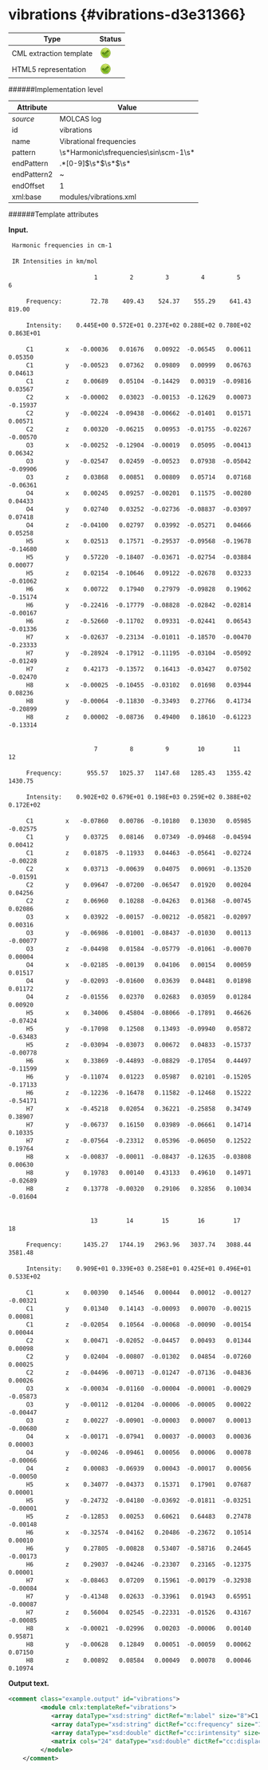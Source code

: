 # vibrations {#vibrations-d3e31366}


| Type                                                                                                                                                | Status                                                                                                                                              |
|----|----|
| CML extraction template                                                                                                                             | ![](/imgs/Total.png)                                                                                                                                |
| HTML5 representation                                                                                                                                | ![](/imgs/Total.png)                                                                                                                                |

######Implementation level

| Attribute                                                                                                                                           | Value                                                                                                                                               |
|----|----|
| *source*                                                                                                                                            | MOLCAS log                                                                                                                                          |
| id                                                                                                                                                  | vibrations                                                                                                                                          |
| name                                                                                                                                                | Vibrational frequencies                                                                                                                             |
| pattern                                                                                                                                             | \\s\*Harmonic\\sfrequencies\\sin\\scm-1\\s\*                                                                                                        |
| endPattern                                                                                                                                          | .\*\[0-9\]\$\\s\*\$\\s\*\$\\s\*                                                                                                                     |
| endPattern2                                                                                                                                         | \~                                                                                                                                                  |
| endOffset                                                                                                                                           | 1                                                                                                                                                   |
| xml:base                                                                                                                                            | modules/vibrations.xml                                                                                                                              |

######Template attributes

**Input.**

     Harmonic frequencies in cm-1

     IR Intensities in km/mol

                            1         2         3         4         5         6
     
         Frequency:        72.78    409.43    524.37    555.29    641.43    819.00                                          
     
         Intensity:    0.445E+00 0.572E+01 0.237E+02 0.288E+02 0.780E+02 0.863E+01
     
         C1         x   -0.00036   0.01676   0.00922  -0.06545   0.00611   0.05350
         C1         y   -0.00523   0.07362   0.09809   0.00999   0.06763   0.04613
         C1         z    0.00689   0.05104  -0.14429   0.00319  -0.09816   0.03567
         C2         x   -0.00002   0.03023  -0.00153  -0.12629   0.00073  -0.15937
         C2         y   -0.00224  -0.09438  -0.00662  -0.01401   0.01571   0.00571
         C2         z    0.00320  -0.06215   0.00953  -0.01755  -0.02267  -0.00570
         O3         x   -0.00252  -0.12904  -0.00019   0.05095  -0.00413   0.06342
         O3         y   -0.02547   0.02459  -0.00523   0.07938  -0.05042  -0.09906
         O3         z    0.03868   0.00851   0.00809   0.05714   0.07168  -0.06361
         O4         x    0.00245   0.09257  -0.00201   0.11575  -0.00280   0.04433
         O4         y    0.02740   0.03252  -0.02736  -0.08837  -0.03097   0.07418
         O4         z   -0.04100   0.02797   0.03992  -0.05271   0.04666   0.05258
         H5         x    0.02513   0.17571  -0.29537  -0.09568  -0.19678  -0.14680
         H5         y    0.57220  -0.18407  -0.03671  -0.02754  -0.03884   0.00077
         H5         z    0.02154  -0.10646   0.09122  -0.02678   0.03233  -0.01062
         H6         x    0.00722   0.17940   0.27979  -0.09828   0.19062  -0.15174
         H6         y   -0.22416  -0.17779  -0.08828  -0.02842  -0.02814  -0.00167
         H6         z   -0.52660  -0.11702   0.09331  -0.02441   0.06543  -0.01336
         H7         x   -0.02637  -0.23134  -0.01011  -0.18570  -0.00470  -0.23333
         H7         y   -0.28924  -0.17912  -0.11195  -0.03104  -0.05092  -0.01249
         H7         z    0.42173  -0.13572   0.16413  -0.03427   0.07502  -0.02470
         H8         x   -0.00025  -0.10455  -0.03102   0.01698   0.03944   0.08236
         H8         y   -0.00064  -0.11830  -0.33493   0.27766   0.41734  -0.20899
         H8         z    0.00002  -0.08736   0.49400   0.18610  -0.61223  -0.13314
     
     
                            7         8         9        10        11        12
     
         Frequency:       955.57   1025.37   1147.68   1285.43   1355.42   1430.75                                          
     
         Intensity:    0.902E+02 0.679E+01 0.198E+03 0.259E+02 0.388E+02 0.172E+02
     
         C1         x   -0.07860   0.00786  -0.10180   0.13030   0.05985  -0.02575
         C1         y    0.03725   0.08146   0.07349  -0.09468  -0.04594   0.00412
         C1         z    0.01875  -0.11933   0.04463  -0.05641  -0.02724  -0.00228
         C2         x    0.03713  -0.00639   0.04075   0.00691  -0.13520  -0.01591
         C2         y    0.09647  -0.07200  -0.06547   0.01920   0.00204   0.04256
         C2         z    0.06960   0.10288  -0.04263   0.01368  -0.00745   0.02086
         O3         x    0.03922  -0.00157  -0.00212  -0.05821  -0.02097   0.00316
         O3         y   -0.06986  -0.01001  -0.08437  -0.01030   0.00113  -0.00077
         O3         z   -0.04498   0.01584  -0.05779  -0.01061  -0.00070   0.00004
         O4         x   -0.02185  -0.00139   0.04106   0.00154   0.00059   0.01517
         O4         y   -0.02093  -0.01600   0.03639   0.04481   0.01898   0.01172
         O4         z   -0.01556   0.02370   0.02683   0.03059   0.01284   0.00920
         H5         x    0.34006   0.45804  -0.08066  -0.17891   0.46626  -0.07424
         H5         y   -0.17098   0.12508   0.13493  -0.09940   0.05872  -0.63483
         H5         z   -0.03094  -0.03073   0.00672   0.04833  -0.15737  -0.00778
         H6         x    0.33869  -0.44893  -0.08829  -0.17054   0.44497  -0.11599
         H6         y   -0.11074   0.01223   0.05987   0.02101  -0.15205  -0.17133
         H6         z   -0.12236  -0.16478   0.11582  -0.12468   0.15222  -0.54171
         H7         x   -0.45218   0.02054   0.36221  -0.25858   0.34749   0.38907
         H7         y   -0.06737   0.16150   0.03989  -0.06661   0.14714   0.10335
         H7         z   -0.07564  -0.23312   0.05396  -0.06050   0.12522   0.19764
         H8         x   -0.00837  -0.00011  -0.08437  -0.12635  -0.03808   0.00630
         H8         y    0.19783   0.00140   0.43133   0.49610   0.14971  -0.02689
         H8         z    0.13778  -0.00320   0.29106   0.32856   0.10034  -0.01604
     
     
                           13        14        15        16        17        18
     
         Frequency:      1435.27   1744.19   2963.96   3037.74   3088.44   3581.48                                          
     
         Intensity:    0.909E+01 0.339E+03 0.258E+01 0.425E+01 0.496E+01 0.533E+02
     
         C1         x    0.00390   0.14546   0.00044   0.00012  -0.00127  -0.00321
         C1         y    0.01340   0.14143  -0.00093   0.00070  -0.00215   0.00081
         C1         z   -0.02054   0.10564  -0.00068  -0.00090  -0.00154   0.00044
         C2         x    0.00471  -0.02052  -0.04457   0.00493   0.01344   0.00098
         C2         y    0.02404  -0.00807  -0.01302   0.04854  -0.07260   0.00025
         C2         z   -0.04496  -0.00713  -0.01247  -0.07136  -0.04836   0.00026
         O3         x   -0.00034  -0.01160  -0.00004  -0.00001  -0.00029  -0.05873
         O3         y   -0.00112  -0.01204  -0.00006  -0.00005   0.00022  -0.00447
         O3         z    0.00227  -0.00901  -0.00003   0.00007   0.00013  -0.00680
         O4         x   -0.00171  -0.07941   0.00037  -0.00003   0.00036   0.00003
         O4         y   -0.00246  -0.09461   0.00056   0.00006   0.00078  -0.00066
         O4         z    0.00083  -0.06939   0.00043  -0.00017   0.00056  -0.00050
         H5         x    0.34077  -0.04373   0.15371   0.17901   0.07687   0.00001
         H5         y   -0.24732  -0.04180  -0.03692  -0.01811  -0.03251  -0.00001
         H5         z   -0.12853   0.00253   0.60621   0.64483   0.27478  -0.00148
         H6         x   -0.32574  -0.04162   0.20486  -0.23672   0.10514   0.00010
         H6         y    0.27805  -0.00828   0.53407  -0.58716   0.24645  -0.00173
         H6         z    0.29037  -0.04246  -0.23307   0.23165  -0.12375   0.00001
         H7         x   -0.08463   0.07209   0.15961  -0.00179  -0.32938  -0.00084
         H7         y   -0.41348   0.02633  -0.33961   0.01943   0.65951  -0.00087
         H7         z    0.56004   0.02545  -0.22331  -0.01526   0.43167  -0.00085
         H8         x   -0.00021  -0.02996   0.00203  -0.00006   0.00140   0.95871
         H8         y   -0.00628   0.12849   0.00051  -0.00059   0.00062   0.07150
         H8         z    0.00892   0.08584   0.00049   0.00078   0.00046   0.10974
     
     
        
        

**Output text.**

```xml
<comment class="example.output" id="vibrations">
         <module cmlx:templateRef="vibrations">
            <array dataType="xsd:string" dictRef="m:label" size="8">C1 C2 O3 O4 H5 H6 H7 H8</array>
            <array dataType="xsd:string" dictRef="cc:frequency" size="18">72.78 409.43 524.37 555.29 641.43 819.00 955.57 1025.37 1147.68 1285.43 1355.42 1430.75 1435.27 1744.19 2963.96 3037.74 3088.44 3581.48</array>
            <array dataType="xsd:double" dictRef="cc:irintensity" size="18">0.445E+00 0.572E+01 0.237E+02 0.288E+02 0.780E+02 0.863E+01 0.902E+02 0.679E+01 0.198E+03 0.259E+02 0.388E+02 0.172E+02 0.909E+01 0.339E+03 0.258E+01 0.425E+01 0.496E+01 0.533E+02</array>
            <matrix cols="24" dataType="xsd:double" dictRef="cc:displacement" rows="18">-0.00036 -0.00523 0.00689 -0.00002 -0.00224 0.00320 -0.00252 -0.02547 0.03868 0.00245 0.02740 -0.04100 0.02513 0.57220 0.02154 0.00722 -0.22416 -0.52660 -0.02637 -0.28924 0.42173 -0.00025 -0.00064 0.00002 0.01676 0.07362 0.05104 0.03023 -0.09438 -0.06215 -0.12904 0.02459 0.00851 0.09257 0.03252 0.02797 0.17571 -0.18407 -0.10646 0.17940 -0.17779 -0.11702 -0.23134 -0.17912 -0.13572 -0.10455 -0.11830 -0.08736 0.00922 0.09809 -0.14429 -0.00153 -0.00662 0.00953 -0.00019 -0.00523 0.00809 -0.00201 -0.02736 0.03992 -0.29537 -0.03671 0.09122 0.27979 -0.08828 0.09331 -0.01011 -0.11195 0.16413 -0.03102 -0.33493 0.49400 -0.06545 0.00999 0.00319 -0.12629 -0.01401 -0.01755 0.05095 0.07938 0.05714 0.11575 -0.08837 -0.05271 -0.09568 -0.02754 -0.02678 -0.09828 -0.02842 -0.02441 -0.18570 -0.03104 -0.03427 0.01698 0.27766 0.18610 0.00611 0.06763 -0.09816 0.00073 0.01571 -0.02267 -0.00413 -0.05042 0.07168 -0.00280 -0.03097 0.04666 -0.19678 -0.03884 0.03233 0.19062 -0.02814 0.06543 -0.00470 -0.05092 0.07502 0.03944 0.41734 -0.61223 0.05350 0.04613 0.03567 -0.15937 0.00571 -0.00570 0.06342 -0.09906 -0.06361 0.04433 0.07418 0.05258 -0.14680 0.00077 -0.01062 -0.15174 -0.00167 -0.01336 -0.23333 -0.01249 -0.02470 0.08236 -0.20899 -0.13314 -0.07860 0.03725 0.01875 0.03713 0.09647 0.06960 0.03922 -0.06986 -0.04498 -0.02185 -0.02093 -0.01556 0.34006 -0.17098 -0.03094 0.33869 -0.11074 -0.12236 -0.45218 -0.06737 -0.07564 -0.00837 0.19783 0.13778 0.00786 0.08146 -0.11933 -0.00639 -0.07200 0.10288 -0.00157 -0.01001 0.01584 -0.00139 -0.01600 0.02370 0.45804 0.12508 -0.03073 -0.44893 0.01223 -0.16478 0.02054 0.16150 -0.23312 -0.00011 0.00140 -0.00320 -0.10180 0.07349 0.04463 0.04075 -0.06547 -0.04263 -0.00212 -0.08437 -0.05779 0.04106 0.03639 0.02683 -0.08066 0.13493 0.00672 -0.08829 0.05987 0.11582 0.36221 0.03989 0.05396 -0.08437 0.43133 0.29106 0.13030 -0.09468 -0.05641 0.00691 0.01920 0.01368 -0.05821 -0.01030 -0.01061 0.00154 0.04481 0.03059 -0.17891 -0.09940 0.04833 -0.17054 0.02101 -0.12468 -0.25858 -0.06661 -0.06050 -0.12635 0.49610 0.32856 0.05985 -0.04594 -0.02724 -0.13520 0.00204 -0.00745 -0.02097 0.00113 -0.00070 0.00059 0.01898 0.01284 0.46626 0.05872 -0.15737 0.44497 -0.15205 0.15222 0.34749 0.14714 0.12522 -0.03808 0.14971 0.10034 -0.02575 0.00412 -0.00228 -0.01591 0.04256 0.02086 0.00316 -0.00077 0.00004 0.01517 0.01172 0.00920 -0.07424 -0.63483 -0.00778 -0.11599 -0.17133 -0.54171 0.38907 0.10335 0.19764 0.00630 -0.02689 -0.01604 0.00390 0.01340 -0.02054 0.00471 0.02404 -0.04496 -0.00034 -0.00112 0.00227 -0.00171 -0.00246 0.00083 0.34077 -0.24732 -0.12853 -0.32574 0.27805 0.29037 -0.08463 -0.41348 0.56004 -0.00021 -0.00628 0.00892 0.14546 0.14143 0.10564 -0.02052 -0.00807 -0.00713 -0.01160 -0.01204 -0.00901 -0.07941 -0.09461 -0.06939 -0.04373 -0.04180 0.00253 -0.04162 -0.00828 -0.04246 0.07209 0.02633 0.02545 -0.02996 0.12849 0.08584 0.00044 -0.00093 -0.00068 -0.04457 -0.01302 -0.01247 -0.00004 -0.00006 -0.00003 0.00037 0.00056 0.00043 0.15371 -0.03692 0.60621 0.20486 0.53407 -0.23307 0.15961 -0.33961 -0.22331 0.00203 0.00051 0.00049 0.00012 0.00070 -0.00090 0.00493 0.04854 -0.07136 -0.00001 -0.00005 0.00007 -0.00003 0.00006 -0.00017 0.17901 -0.01811 0.64483 -0.23672 -0.58716 0.23165 -0.00179 0.01943 -0.01526 -0.00006 -0.00059 0.00078 -0.00127 -0.00215 -0.00154 0.01344 -0.07260 -0.04836 -0.00029 0.00022 0.00013 0.00036 0.00078 0.00056 0.07687 -0.03251 0.27478 0.10514 0.24645 -0.12375 -0.32938 0.65951 0.43167 0.00140 0.00062 0.00046 -0.00321 0.00081 0.00044 0.00098 0.00025 0.00026 -0.05873 -0.00447 -0.00680 0.00003 -0.00066 -0.00050 0.00001 -0.00001 -0.00148 0.00010 -0.00173 0.00001 -0.00084 -0.00087 -0.00085 0.95871 0.07150 0.10974</matrix>
         </module>
    </comment>
```
